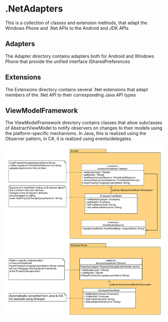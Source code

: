 # .NetAdapters
This is a collection of classes and extension methods, that adapt the Windows Phone and .Net APIs to the Android and JDK APIs

## Adapters
The Adapter directory contains adapters both for Android and Windows Phone that provide the unified interface ISharedPreferences

## Extensions
The Extensions directory contains several .Net extensions that adapt members of the .Net API to their corresponding Java API types



## ViewModelFramework
The ViewModelFramework directory contains classes that allow subclasses of AbstractViewModel to notify observers on changes to their models using the platform-specific mechanisms. In Java, this is realized using the Observer pattern, in C#, it is realized using events/delegates.


![UML class diagramm showing an example usage of the AbstractVuiewModel class](https://github.com/TilStehle/.NetAdapters/blob/master/Abstract_ViewModels.png)
